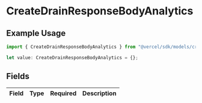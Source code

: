 # CreateDrainResponseBodyAnalytics

## Example Usage

```typescript
import { CreateDrainResponseBodyAnalytics } from "@vercel/sdk/models/createdrainop.js";

let value: CreateDrainResponseBodyAnalytics = {};
```

## Fields

| Field       | Type        | Required    | Description |
| ----------- | ----------- | ----------- | ----------- |